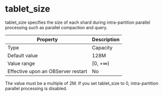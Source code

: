 tablet_size
================================

tablet_size specifies the size of each shard during intra-partition parallel processing such as parallel compaction and query.


| **Property** | **Description** |
|------------------|----------|
| Type | Capacity |
| Default value | 128M |
| Value range | \[0, +∞) |
| Effective upon an OBServer restart | No |



The value must be a multiple of 2M. If you set tablet_size to 0, intra-partition parallel processing is disabled.
